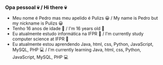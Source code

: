 ### Opa pessoal 💀 / Hi there 💀

- Meu nome é Pedro mas meu apelido é Pulizs 😀 / My name is Pedro but my nickname is Pulizs 😀
- Tenho 16 anos de idade 👾 / I'm 16 years old 👾
- Eu atualmente estudo informática na IFPR 📖 / I'm currently study computer science at IFPR 📖
- Eu atualmente estou aprendendo Java, html, css, Python, JavaScript, MySQL, PHP 💻 / I'm currently learning Java, html, css, Python, JavaScript, MySQL, PHP 💻

